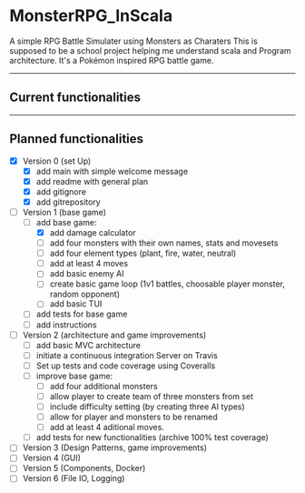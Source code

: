 # MonsterRPG_InScala #

A simple RPG Battle Simulater using Monsters as Charaters
This is supposed to be a school project helping me understand scala and Program architecture.
It's a Pokémon inspired RPG battle game.

- - - -

## Current functionalities ##

- - - -

## Planned functionalities ##

- [x] Version 0 (set Up)
  - [x] add main with simple welcome message
  - [x] add readme with general plan
  - [x] add gitignore
  - [x] add gitrepository
- [ ] Version 1 (base game)
  - [ ] add base game:
    - [x] add damage calculator
    - [ ] add four monsters with their own names, stats and movesets
    - [ ] add four element types (plant, fire, water, neutral)
    - [ ] add at least 4 moves
    - [ ] add basic enemy AI
    - [ ] create basic game loop (1v1 battles, choosable player monster, random opponent)
    - [ ] add basic TUI
  - [ ] add tests for base game
  - [ ] add instructions
- [ ] Version 2 (architecture and game improvements)
  - [ ] add basic MVC architecture
  - [ ] initiate a continuous integration Server on Travis
  - [ ] Set up tests and code coverage using Coveralls
  - [ ] improve base game:
    - [ ] add four additional monsters
    - [ ] allow player to create team of three monsters from set
    - [ ] include difficulty setting (by creating three AI types)
    - [ ] allow for player and monsters to be renamed
    - [ ] add at least 4 aditional moves.
  - [ ] add tests for new functionalities (archive 100% test coverage)
- [ ] Version 3 (Design Patterns, game improvements)
- [ ] Version 4 (GUI)
- [ ] Version 5 (Components, Docker)
- [ ] Version 6 (File IO, Logging)
